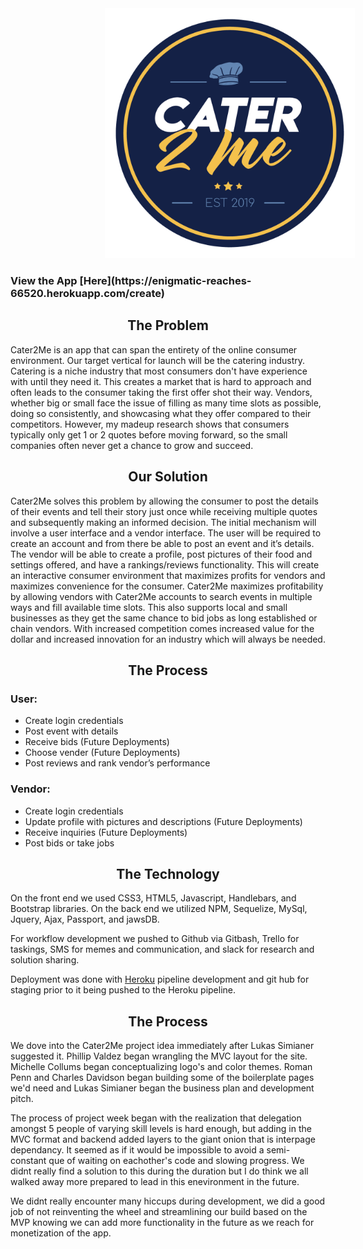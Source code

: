


<img id="logo"  style="margin-left: 30%;" src="public/images/logocircle.png" height="400">
<br>
<h3> View the App [Here](https://enigmatic-reaches-66520.herokuapp.com/create)
<h2 style="text-align: center;">The Problem</h2>

Cater2Me is an app that can span the entirety of the online consumer environment. Our target vertical for launch will be the catering industry. Catering is a niche industry that most consumers don't have experience with until they need it. This creates a market that is hard to approach and often leads to the consumer taking the first offer shot their way. Vendors, whether big or small face the issue of filling as many time slots as possible, doing so consistently, and showcasing what they offer compared to their competitors. However, my madeup research shows that consumers typically only get 1 or 2 quotes before moving forward, so the small companies often never get a chance to grow and succeed.  

 
<h2 style="text-align: center;">Our Solution</h2>

Cater2Me solves this problem by allowing the consumer to post the details of their events and tell their story just once while receiving multiple quotes and subsequently making an informed decision.  The initial mechanism will involve a user interface and a vendor interface. The user will be required to create an account and from there be able to post an event and it’s details.
<br>
The vendor will be able to create a profile, post pictures of their food and settings offered, and have a rankings/reviews functionality. This will create an interactive consumer environment that maximizes profits for vendors and maximizes convenience for the consumer. Cater2Me maximizes profitability by allowing vendors with Cater2Me accounts to search events in multiple ways and fill available time slots. This also supports local and small businesses as they get the same chance to bid jobs as long established or chain vendors. With increased competition comes increased value for the dollar and increased innovation for an industry which will always be needed.

<h2 style="text-align: center;">The Process</h2>

<h3>User:</h3>

<ul>                                           
<li>Create login credentials</li>
<li>Post event with details</li>
<li>Receive bids (Future Deployments)</li>
<li>Choose vender (Future Deployments)</li>
<li>Post reviews and rank vendor’s performance</li>
</ul>


<h3>Vendor:</h3>

<ul>
<li>Create login credentials</li>
<li>Update profile with pictures and descriptions (Future Deployments)</li>
<li>Receive inquiries (Future Deployments)</li>
<li>Post bids or take jobs</li>
</ul>




<h2 style="text-align: center;">The Technology</h2>

On the front end we used CSS3, HTML5, Javascript, Handlebars, and Bootstrap libraries. On the back end we utilized NPM, Sequelize, MySql, Jquery, Ajax, Passport, and jawsDB. 

For workflow development we pushed to Github via Gitbash, Trello for taskings, SMS for memes and communication, and slack for research and solution sharing.

Deployment was done with [Heroku](https://devcenter.heroku.com/articles/pipelines) pipeline development and git hub for staging prior to it being pushed to the Heroku pipeline.



<h2 style="text-align: center;">The Process</h2>

We dove into the Cater2Me project idea immediately after Lukas Simianer suggested it. Phillip Valdez began wrangling the MVC layout for the site. Michelle Collums began conceptualizing logo's and color themes. Roman Penn and Charles Davidson began building some of the boilerplate pages we'd need and Lukas Simianer began the business plan and development pitch. 

The process of project week began with the realization that delegation amongst 5 people of varying skill levels is hard enough, but adding in the MVC format and backend added layers to the giant onion that is interpage dependancy. It seemed as if it would be impossible to avoid a semi-constant que of waiting on eachother's code and slowing progress. We didnt really find a solution to this during the duration but I do think we all walked away more prepared to lead in this enevironment in the future.  

We didnt really encounter many hiccups during development, we did a good job of not reinventing the wheel and streamlining our build based on the MVP knowing we can add more functionality in the future as we reach for monetization of the app. 




